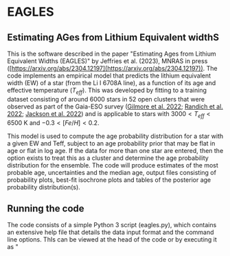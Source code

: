 # EAGLES
## Estimating AGes from Lithium Equivalent widthS

This is the software described in the paper "Estimating Ages from Lithium Equivalent Widths (EAGLES)" by Jeffries et al. (2023), MNRAS in press ([https://arxiv.org/abs/2304.12197](https://arxiv.org/abs/2304.12197)). 
The code implements an empirical model that predicts the lithium equivalent width (EW) of a star (from the Li I 6708A line), as a function of its age and effective temperature ($T_{eff}$). This was developed by fitting to a training dataset consisting of around 6000 stars in 52 open clusters that were observed as part of the Gaia-ESO survey ([Gilmore et al. 2022](https://ui.adsabs.harvard.edu/abs/2022A%26A...666A.120G/abstract); [Randich et al. 2022](https://ui.adsabs.harvard.edu/abs/2022A%26A...666A.121R/abstract); [Jackson et al. 2022](https://ui.adsabs.harvard.edu/abs/2022MNRAS.509.1664J/abstract)) and is applicable to stars with $3000 < T_{eff} < 6500$ K and $-0.3 < [Fe/H]  < 0.2$.

This model is used to compute the age probability distribution for a star with a given EW and Teff, subject to an age probability prior that may be flat in age or flat in log age. If the data for more than one star are entered, then the option exists to treat this as a cluster and determine the age probability distribution for the ensemble. The code will produce estimates of the most probable age, uncertainties and the median age, output files consisting of probability plots, best-fit isochrone plots and tables of the posterior age probability distribution(s).


## Running the code

The code consists of a simple Python 3 script (eagles.py), which contains an extensive help file that details the data input format and the command line options. ThIs can be viewed at the head of the code or by executing it as "**<script> -h**"
  
**input.dat** is an example input data file containing the data for three stars which might be part of a cluster
  
To test whether the code is working use  
  **"<script> input.dat output -c -s"**,  
  which should report the following  
  
![github1](https://user-images.githubusercontent.com/104770145/234336618-d72f732a-8d97-4878-b6b8-87b2cb07b69a.png)



 Cluster of 3 stars  
 chi-squared of fit =   0.46  
 most probable log (Age/yr) = 7.272 +0.135/-0.630  
 most probable Age (Myr) =   18.7 +   6.8/-  14.3  
 median log (Age/yr) = 7.112  
 median Age (Myr) =   13.0  
  
and produce the output files
  
*  output_prob.csv       - plot of the combined age probability distribution
*  output_iso.pdf        - plot of the data and best-fit isochrone in the EW vs Teff plane
*  output_pos.csv        - combined posterior probability distribution for the dataset
*  output.csv            - summary results for the three stars and result for the cluster
  
  
 ## Additional Scripts/Files
 
 * eagles_iso.py   - script to produce model isochrones of EWLi vs Teff, plot and save them as ascii files
 * eagles_iso.zip  - a zip file containing isochrones at 5, 10, 15, 20, 30, 50, 100, 200, 300, 500, 1000, 2000, 3000, 5000 Myr. Any other ages can be produced using eagles_iso.py
 
 ![image](https://user-images.githubusercontent.com/104770145/218448006-21132158-63b4-49a3-a6f1-e8cfcc28de37.png)

 
  # Contact
  To register an interest, request clarifications or report bugs - email r.d.jeffries@keele.ac.uk
